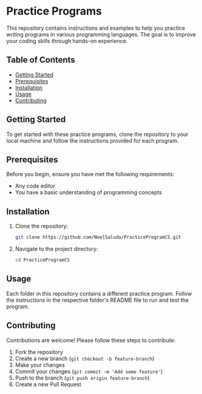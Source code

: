 # Practice Programs
This repository contains instructions and examples to help you practice writing programs in various programming languages. The goal is to improve your coding skills through hands-on experience.

## Table of Contents

- [Getting Started](#getting-started)
- [Prerequisites](#prerequisites)
- [Installation](#installation)
- [Usage](#usage)
- [Contributing](#contributing)

## Getting Started

To get started with these practice programs, clone the repository to your local machine and follow the instructions provided for each program.

## Prerequisites

Before you begin, ensure you have met the following requirements:
- Any code editor
- You have a basic understanding of programming concepts

## Installation

1. Clone the repository:
    ```sh
    git clone https://github.com/NoelSaludo/PracticeProgramCS.git
    ```
2. Navigate to the project directory:
    ```sh
    cd PracticeProgramCS
    ```

## Usage

Each folder in this repository contains a different practice program. Follow the instructions in the respective folder's README file to run and test the program.

## Contributing

Contributions are welcome! Please follow these steps to contribute:
1. Fork the repository
2. Create a new branch (`git checkout -b feature-branch`)
3. Make your changes
4. Commit your changes (`git commit -m 'Add some feature'`)
5. Push to the branch (`git push origin feature-branch`)
6. Create a new Pull Request